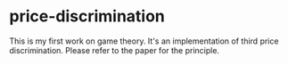 # price-discrimination
This is my first work on game theory. It's an implementation of third price discrimination. Please refer to the paper for the principle.
